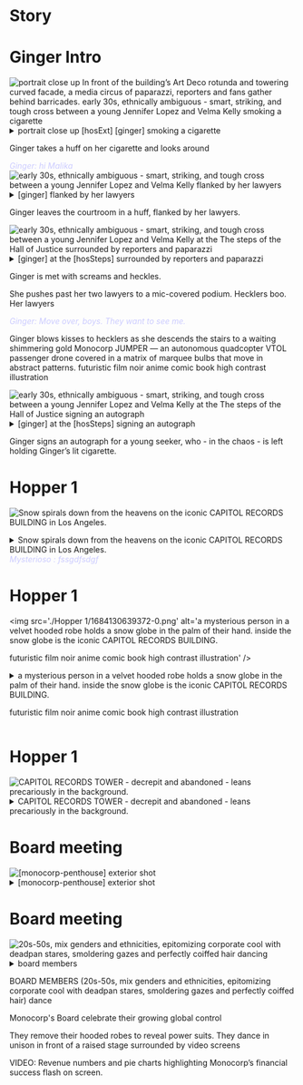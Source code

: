 # Story



<style type="text/css" rel="stylesheet">
  .body {
    background-color: #000000;
  }
  .div {
    color: #FFFFFF;
  }
  .dialog {
    font-style: italic;
    color: #CCCCFF;
  }
  .caption {
    color: #FFFFAA;
    font-style: italic;
  }
  .lyrics {
    text-transform: uppercase;
    color: #ccFFCC;
  }
</style>




# Ginger Intro 


<img src='./Ginger Intro/1684130618673-0.png' alt='portrait close up In front of the building’s Art Deco rotunda and towering curved facade, a media circus of paparazzi, reporters and fans gather behind barricades.  early 30s, ethnically ambiguous - smart, striking, and tough cross between a young Jennifer Lopez and Velma Kelly smoking a cigarette' />


<details details >
  <summary>portrait close up [hosExt] [ginger] smoking a cigarette</summary>
  portrait close up In front of the building’s Art Deco rotunda and towering curved facade, a media circus of paparazzi, reporters and fans gather behind barricades.  early 30s, ethnically ambiguous - smart, striking, and tough cross between a young Jennifer Lopez and Velma Kelly smoking a cigarette
</details>


Ginger takes a huff on her cigarette and looks around

<div class='dialog'>Ginger: hi Malika</div>

<img src='./Ginger Intro/1684130622102-0.png' alt='early 30s, ethnically ambiguous - smart, striking, and tough cross between a young Jennifer Lopez and Velma Kelly flanked by her lawyers' />


<details details >
  <summary>[ginger] flanked by her lawyers</summary>
  early 30s, ethnically ambiguous - smart, striking, and tough cross between a young Jennifer Lopez and Velma Kelly flanked by her lawyers
</details>


Ginger leaves the courtroom in a huff, flanked by her lawyers. 

<img src='./Ginger Intro/1684130626266-0.png' alt='early 30s, ethnically ambiguous - smart, striking, and tough cross between a young Jennifer Lopez and Velma Kelly at the The steps of the Hall of Justice surrounded by reporters and paparazzi' />


<details details >
  <summary>[ginger] at the [hosSteps] surrounded by reporters and paparazzi</summary>
  early 30s, ethnically ambiguous - smart, striking, and tough cross between a young Jennifer Lopez and Velma Kelly at the The steps of the Hall of Justice surrounded by reporters and paparazzi
</details>


Ginger is met with screams and heckles. 

She pushes past her two lawyers to a mic-covered podium. Hecklers boo. Her lawyers

<div class='dialog'>Ginger: Move over, boys. They want to see me. </div>

Ginger blows kisses to hecklers as she descends the stairs to a waiting shimmering gold Monocorp JUMPER — an autonomous quadcopter VTOL passenger drone covered in a matrix of marquee bulbs that move in abstract patterns. futuristic film noir anime comic book high contrast illustration

<img src='./Ginger Intro/1684130632552-0.png' alt='early 30s, ethnically ambiguous - smart, striking, and tough cross between a young Jennifer Lopez and Velma Kelly at the The steps of the Hall of Justice signing an autograph' />


<details details >
  <summary>[ginger] at the [hosSteps] signing an autograph</summary>
  early 30s, ethnically ambiguous - smart, striking, and tough cross between a young Jennifer Lopez and Velma Kelly at the The steps of the Hall of Justice signing an autograph
</details>


Ginger signs an autograph for a young seeker, who - in the chaos - is left holding Ginger’s lit cigarette.



# Hopper 1 


<img src='./Hopper 1/1684130635900-0.png' alt='Snow spirals down from the heavens on the iconic CAPITOL RECORDS BUILDING in Los Angeles. 
' />


<details details >
  <summary>Snow spirals down from the heavens on the iconic CAPITOL RECORDS BUILDING in Los Angeles. 
</summary>
  Snow spirals down from the heavens on the iconic CAPITOL RECORDS BUILDING in Los Angeles. 

</details>


<div class='dialog'>Mysterioso : fssgdfsdgf</div>



# Hopper 1 


<img src='./Hopper 1/1684130639372-0.png' alt='a mysterious person in a velvet hooded robe holds a snow globe in the palm of their hand. inside the snow globe is the iconic CAPITOL RECORDS BUILDING.

futuristic film noir anime comic book high contrast illustration' />


<details details >
  <summary>a mysterious person in a velvet hooded robe holds a snow globe in the palm of their hand. inside the snow globe is the iconic CAPITOL RECORDS BUILDING.

futuristic film noir anime comic book high contrast illustration</summary>
  a mysterious person in a velvet hooded robe holds a snow globe in the palm of their hand. inside the snow globe is the iconic CAPITOL RECORDS BUILDING.

futuristic film noir anime comic book high contrast illustration
</details>




# Hopper 1 


<img src='./Hopper 1/1684130642644-0.png' alt='CAPITOL RECORDS TOWER - decrepit and abandoned - leans precariously in the background.' />


<details details >
  <summary>CAPITOL RECORDS TOWER - decrepit and abandoned - leans precariously in the background.</summary>
  CAPITOL RECORDS TOWER - decrepit and abandoned - leans precariously in the background.
</details>




# Board meeting 


<img src='./Board meeting/1684130646101-0.png' alt='[monocorp-penthouse] exterior shot' />


<details details >
  <summary>[monocorp-penthouse] exterior shot</summary>
  [monocorp-penthouse] exterior shot
</details>




# Board meeting 


<img src='./Board meeting/1684130649557-0.png' alt='20s-50s, mix genders and ethnicities, epitomizing corporate cool with deadpan stares, smoldering gazes and perfectly coiffed hair dancing' />


<details details >
  <summary>board members</summary>
  20s-50s, mix genders and ethnicities, epitomizing corporate cool with deadpan stares, smoldering gazes and perfectly coiffed hair dancing
</details>


BOARD MEMBERS (20s-50s, mix genders and ethnicities, epitomizing corporate cool with deadpan stares, smoldering gazes and perfectly coiffed hair) dance

Monocorp's Board celebrate their growing global control

They remove their hooded robes to reveal power suits. They dance in unison in front of a raised stage surrounded by video screens

VIDEO: Revenue numbers and pie charts highlighting Monocorp’s financial success flash on screen.

